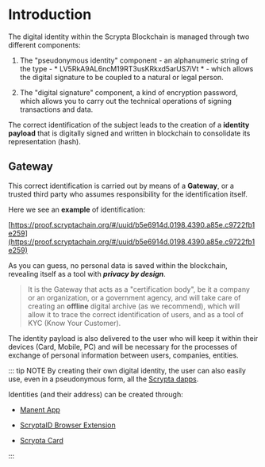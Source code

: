# Introduction

The digital identity within the Scrypta Blockchain is managed through two different components:

1. The "pseudonymous identity" component - an alphanumeric string of the type - * LV5RkA9AL6ncM19RT3usKRkxd5arUS7iVt * - which allows the digital signature to be coupled to a natural or legal person.

2. The "digital signature" component, a kind of encryption password, which allows you to carry out the technical operations of signing transactions and data.
   
The correct identification of the subject leads to the creation of a **identity payload** that is digitally signed and written in blockchain to consolidate its representation (hash).

## Gateway

This correct identification is carried out by means of a **Gateway**, or a trusted third party who assumes responsibility for the identification itself.

Here we see an **example** of identification:

[https://proof.scryptachain.org/#/uuid/b5e6914d.0198.4390.a85e.c9722fb1e259](https://proof.scryptachain.org/#/uuid/b5e6914d.0198.4390.a85e.c9722fb1e259)

As you can guess, no personal data is saved within the blockchain, revealing itself as a tool with ***privacy by design***.

> It is the Gateway that acts as a "certification body", be it a company or an organization, or a government agency, and will take care of creating an **offline** digital archive (as we recommend), which will allow it to trace the correct identification of users, and as a tool of KYC (Know Your Customer).


The identity payload is also delivered to the user who will keep it within their devices (Card, Mobile, PC) and will be necessary for the processes of exchange of personal information between users, companies, entities.

::: tip NOTE
By creating their own digital identity, the user can also easily use, even in a pseudonymous form, all the [Scrypta dapps](../dapps/README.md).


Identities (and their address) can be created through:

- [Manent App](../dapps/manent-app.md)

- [ScryptaID Browser Extension](../dapps/extension-browser.md)

- [Scrypta Card](../dapps/manent-app.md#scrypta-card)

:::

